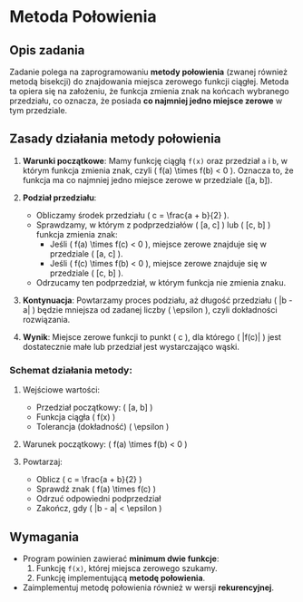 # Metoda Połowienia

## Opis zadania

Zadanie polega na zaprogramowaniu **metody połowienia** (zwanej również metodą bisekcji) do znajdowania miejsca zerowego funkcji ciągłej. Metoda ta opiera się na założeniu, że funkcja zmienia znak na końcach wybranego przedziału, co oznacza, że posiada **co najmniej jedno miejsce zerowe** w tym przedziale.

## Zasady działania metody połowienia

1. **Warunki początkowe**: Mamy funkcję ciągłą `f(x)` oraz przedział `a` i `b`, w którym funkcja zmienia znak, czyli \( f(a) \times f(b) < 0 \). Oznacza to, że funkcja ma co najmniej jedno miejsce zerowe w przedziale \([a, b]\).
   
2. **Podział przedziału**:
   - Obliczamy środek przedziału \( c = \frac{a + b}{2} \).
   - Sprawdzamy, w którym z podprzedziałów \( [a, c] \) lub \( [c, b] \) funkcja zmienia znak:
     - Jeśli \( f(a) \times f(c) < 0 \), miejsce zerowe znajduje się w przedziale \( [a, c] \).
     - Jeśli \( f(c) \times f(b) < 0 \), miejsce zerowe znajduje się w przedziale \( [c, b] \).
   - Odrzucamy ten podprzedział, w którym funkcja nie zmienia znaku.

3. **Kontynuacja**: Powtarzamy proces podziału, aż długość przedziału \( |b - a| \) będzie mniejsza od zadanej liczby \( \epsilon \), czyli dokładności rozwiązania.

4. **Wynik**: Miejsce zerowe funkcji to punkt \( c \), dla którego \( |f(c)| \) jest dostatecznie małe lub przedział jest wystarczająco wąski.

### Schemat działania metody:

1. Wejściowe wartości:
   - Przedział początkowy: \( [a, b] \)
   - Funkcja ciągła \( f(x) \)
   - Tolerancja (dokładność) \( \epsilon \)

2. Warunek początkowy: \( f(a) \times f(b) < 0 \)

3. Powtarzaj:
   - Oblicz \( c = \frac{a + b}{2} \)
   - Sprawdź znak \( f(a) \times f(c) \)
   - Odrzuć odpowiedni podprzedział
   - Zakończ, gdy \( |b - a| < \epsilon \)

## Wymagania

- Program powinien zawierać **minimum dwie funkcje**:
  1. Funkcję `f(x)`, której miejsca zerowego szukamy.
  2. Funkcję implementującą **metodę połowienia**.
- Zaimplementuj metodę połowienia również w wersji **rekurencyjnej**.
